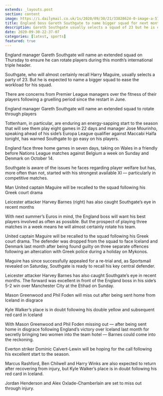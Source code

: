 ```yaml
---
extends: _layouts.post
section: content
image: https://i.dailymail.co.uk/1s/2020/09/30/21/33828624-0-image-a-57_1601497402199.jpg 
title: England boss Gareth Southgate to name bigger squad for next months three international matches 
description: Gareth Southgate usually selects a squad of 23 but he is expected to name an extended squad on Thursday to ensure he can rotate players during this months international triple header. 
date: 2020-09-30-22-37-07 
categories: [latest, sports] 
featured: true 
--- 
```

England manager Gareth Southgate will name an extended squad on Thursday to ensure he can rotate players during this month’s international triple header.

Southgate, who will almost certainly recall Harry Maguire, usually selects a party of 23. But he is expected to name a bigger squad to ease the workload for his squad.

There are concerns from Premier League managers over the fitness of their players following a gruelling period since the restart in June.

England manager Gareth Southgate will name an extended squad to rotate through players

Tottenham, in particular, are enduring an energy-sapping start to the season that will see them play eight games in 22 days and manager Jose Mourinho, speaking ahead of his side’s Europa League qualifier against Maccabi Haifa tonight, has warned Southgate to go easy on his players.

England face three home games in seven days, taking on Wales in a friendly before Nations League matches against Belgium a week on Sunday and Denmark on October 14.

Southgate is aware of the issues he faces regarding player welfare but has, more often than not, started with his strongest available XI — particularly in competitive matches.

Man United captain Maguire will be recalled to the squad following his Greek court drama

Leicester attacker Harvey Barnes (right) has also caught Southgate’s eye in recent months

With next summer’s Euros in mind, the England boss will want his best players involved as often as possible. But the prospect of playing three matches in a week means he will almost certainly rotate his team.

United captain Maguire will be recalled to the squad following his Greek court drama. The defender was dropped from the squad to face Iceland and Denmark last month after being found guilty on three separate offences following an altercation with Greek police during a holiday on Mykonos.

Maguire has since successfully appealed for a re-trial and, as Sportsmail revealed on Saturday, Southgate is ready to recall his key central defender.

Leicester attacker Harvey Barnes has also caught Southgate’s eye in recent months. The forward was excellent in front of the England boss in his side’s 5-2 win over Manchester City at the Etihad on Sunday.

Mason Greenwood and Phil Foden will miss out after being sent home from Iceland in disgrace

Kyle Walker’s place is in doubt following his double yellow and subsequent red card in Iceland

With Mason Greenwood and Phil Foden missing out — after being sent home in disgrace following England’s victory over Iceland last month for secretly bringing two women into the team hotel — Barnes could come into the reckoning.

Everton striker Dominic Calvert-Lewin will be hoping for the call following his excellent start to the season.

Marcus Rashford, Ben Chilwell and Harry Winks are also expected to return after recovering from injury, but Kyle Walker’s place is in doubt following his red card in Iceland.

Jordan Henderson and Alex Oxlade-Chamberlain are set to miss out through injury.

